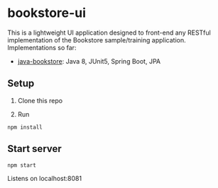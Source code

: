 # bookstore-ui

This is a lightweight UI application designed to front-end any RESTful implementation of the Bookstore sample/training application. Implementations so far:

- [java-bookstore](https://github.com/neopragma/java-bookstore): Java 8, JUnit5, Spring Boot, JPA

## Setup

1. Clone this repo

2. Run

```shell 
npm install
``` 

## Start server 

```shell
npm start
```

Listens on localhost:8081

